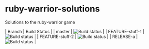 ruby-warrior-solutions
======================

Solutions to the ruby-warrior game

| Branch | Build Status |
| master | ![Build status](https://badge.buildbox.io/5be8723aff21539cba7513e9d8cfe8e213bdf07ef760604b51.svg?branch=master) |
| FEATURE-stuff-1 | ![Build status](https://badge.buildbox.io/5be8723aff21539cba7513e9d8cfe8e213bdf07ef760604b51.svg?branch=FEATURE-stuff-1) |
| FEATURE-stuff-2 | ![Build status](https://badge.buildbox.io/5be8723aff21539cba7513e9d8cfe8e213bdf07ef760604b51.svg?branch=FEATURE-stuff-2) |
| RELEASE-a | ![Build status](https://badge.buildbox.io/5be8723aff21539cba7513e9d8cfe8e213bdf07ef760604b51.svg?branch=RELEASE-a) |
